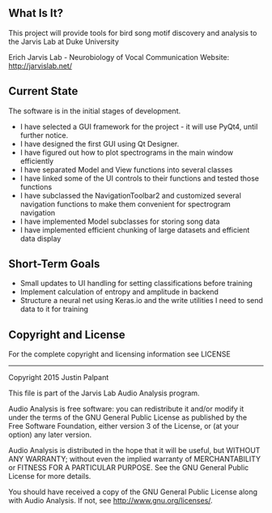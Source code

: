 What Is It?
-----------

This project will provide tools for bird song motif discovery and analysis to the Jarvis Lab at Duke University

Erich Jarvis Lab - Neurobiology of Vocal Communication
Website: http://jarvislab.net/


Current State
-------------

The software is in the initial stages of development.

- I have selected a GUI framework for the project - it will use PyQt4, until further notice.
- I have designed the first GUI using Qt Designer.
- I have figured out how to plot spectrograms in the main window efficiently
- I have separated Model and View functions into several classes
- I have linked some of the UI controls to their functions and tested those functions
- I have subclassed the NavigationToolbar2 and customized several navigation functions to make them convenient for spectrogram navigation
- I have implemented Model subclasses for storing song data
- I have implemented efficient chunking of large datasets and efficient data display

Short-Term Goals
----------------

- Small updates to UI handling for setting classifications before training
- Implement calculation of entropy and amplitude in backend
- Structure a neural net using Keras.io and the write utilities I need to send data to it for training

Copyright and License
---------------------

For the complete copyright and licensing information see LICENSE


----------------------------------------------
Copyright 2015 Justin Palpant

This file is part of the Jarvis Lab Audio Analysis program.

Audio Analysis is free software: you can redistribute it and/or modify it under the
terms of the GNU General Public License as published by the Free Software
Foundation, either version 3 of the License, or (at your option) any later
version.

Audio Analysis is distributed in the hope that it will be useful, but WITHOUT ANY
WARRANTY; without even the implied warranty of MERCHANTABILITY or FITNESS FOR A
PARTICULAR PURPOSE. See the GNU General Public License for more details.

You should have received a copy of the GNU General Public License along with
Audio Analysis. If not, see http://www.gnu.org/licenses/.
